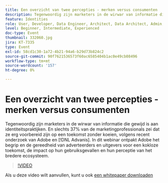 ```yaml
---
title: Een overzicht van twee percepties - merken versus consumenten
description: Tegenwoordig zijn marketers in de wirwar van informatie die gewijd is aan identiteitspraktijken. En slechts 37% van de marketingprofessionals zei dat ze erg voorbereid zijn op een kokloze toekomst, volgens recent onderzoek van Adobe en Advanis. In dit webinar ontpakt Adobe het begrip en de gereedheid van adverteerders en uitgevers voor een kokloze toekomst, de impact op hun gebruiksgevallen en hun perceptie van het bredere ecosysteem.
feature: Identities
role: User, Developer, Data Engineer, Architect, Data Architect, Admin, Leader
level: Beginner, Intermediate, Experienced
doc-type: Event
thumbnail: 332060.jpg
jira: KT-7335
type: Event
exl-id: 58cd1c30-1a72-4b21-94a6-b29d73b824c2
source-git-commit: 90f7621536573f60ac6585404b1ac0e49cb08496
workflow-type: tm+mt
source-wordcount: '157'
ht-degree: 0%

---
```


# Een overzicht van twee percepties - merken versus consumenten

Tegenwoordig zijn marketers in de wirwar van informatie die gewijd is aan identiteitspraktijken. En slechts 37% van de marketingprofessionals zei dat ze erg voorbereid zijn op een toekomst zonder koeien, volgens recent onderzoek van Adobe en [!DNL Advanis]. In dit webinar ontpakt Adobe het begrip en de gereedheid van adverteerders en uitgevers voor een kokloze toekomst, de impact op hun gebruiksgevallen en hun perceptie van het bredere ecosysteem.

>[!VIDEO](https://video.tv.adobe.com/v/332060/?quality=12&learn=on)

Als u deze video wilt aanvullen, kunt u ook [een whitepaper downloaden](assets/whitepaper-a-tale-of-two-perceptions.pdf)
